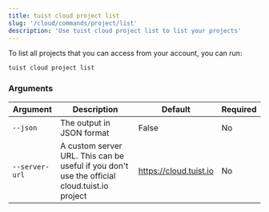 ```yaml
---
title: tuist cloud project list
slug: '/cloud/commands/project/list'
description: 'Use tuist cloud project list to list your projects'
---
```


To list all projects that you can access from your account, you can run:
```sh
tuist cloud project list
``` 


### Arguments

| Argument | Description | Default | Required |
| -------- | ----------- | ------- | -------- |
| `--json` | The output in JSON format | False | No |
| `--server-url` | A custom server URL. This can be useful if you don't use the official cloud.tuist.io project | https://cloud.tuist.io  | No |